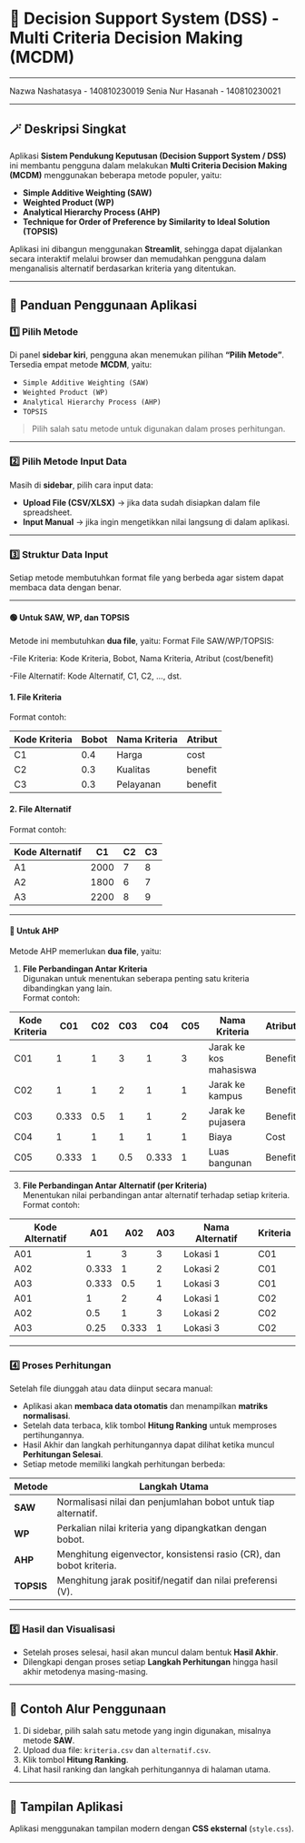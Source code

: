 # 🧠 Decision Support System (DSS) - Multi Criteria Decision Making (MCDM)
---
Nazwa Nashatasya   -   140810230019
Senia Nur Hasanah   -   140810230021

---
## 🪄 Deskripsi Singkat
Aplikasi **Sistem Pendukung Keputusan (Decision Support System / DSS)** ini membantu pengguna dalam melakukan **Multi Criteria Decision Making (MCDM)** menggunakan beberapa metode populer, yaitu:

- **Simple Additive Weighting (SAW)**
- **Weighted Product (WP)**
- **Analytical Hierarchy Process (AHP)**
- **Technique for Order of Preference by Similarity to Ideal Solution (TOPSIS)**

Aplikasi ini dibangun menggunakan **Streamlit**, sehingga dapat dijalankan secara interaktif melalui browser dan memudahkan pengguna dalam menganalisis alternatif berdasarkan kriteria yang ditentukan.

---

## 🧭 Panduan Penggunaan Aplikasi

### 1️⃣ Pilih Metode
Di panel **sidebar kiri**, pengguna akan menemukan pilihan **“Pilih Metode”**.  
Tersedia empat metode **MCDM**, yaitu:

- `Simple Additive Weighting (SAW)`
- `Weighted Product (WP)`
- `Analytical Hierarchy Process (AHP)`
- `TOPSIS`

> Pilih salah satu metode untuk digunakan dalam proses perhitungan.

---

### 2️⃣ Pilih Metode Input Data
Masih di **sidebar**, pilih cara input data:

- **Upload File (CSV/XLSX)** → jika data sudah disiapkan dalam file spreadsheet.  
- **Input Manual** → jika ingin mengetikkan nilai langsung di dalam aplikasi.

---

### 3️⃣ Struktur Data Input
Setiap metode membutuhkan format file yang berbeda agar sistem dapat membaca data dengan benar.

---

#### 🟢 Untuk SAW, WP, dan TOPSIS
Metode ini membutuhkan **dua file**, yaitu:
Format File SAW/WP/TOPSIS:

-File Kriteria: Kode Kriteria, Bobot, Nama Kriteria, Atribut (cost/benefit)

-File Alternatif: Kode Alternatif, C1, C2, ..., dst.


#### 1. File Kriteria
Format contoh:

| Kode Kriteria | Bobot | Nama Kriteria | Atribut |
| -------------- | ------ | -------------- | -------- |
| C1             | 0.4    | Harga          | cost     |
| C2             | 0.3    | Kualitas       | benefit  |
| C3             | 0.3    | Pelayanan      | benefit  |

#### 2. File Alternatif
Format contoh:

| Kode Alternatif | C1   | C2 | C3 |
| ---------------- | ---- | -- | -- |
| A1               | 2000 | 7  | 8  |
| A2               | 1800 | 6  | 7  |
| A3               | 2200 | 8  | 9  |

---

#### 🔵 Untuk AHP
Metode AHP memerlukan **dua file**, yaitu:

1. **File Perbandingan Antar Kriteria**  
   Digunakan untuk menentukan seberapa penting satu kriteria dibandingkan yang lain.  
   Format contoh:
   
| Kode Kriteria | C01   | C02 | C03 | C04   | C05 | Nama Kriteria          | Atribut |
| ------------- | ----- | --- | --- | ----- | --- | ---------------------- | ------- |
| C01           | 1     | 1   | 3   | 1     | 3   | Jarak ke kos mahasiswa | Benefit |
| C02           | 1     | 1   | 2   | 1     | 1   | Jarak ke kampus        | Benefit |
| C03           | 0.333 | 0.5 | 1   | 1     | 2   | Jarak ke pujasera      | Benefit |
| C04           | 1     | 1   | 1   | 1     | 1   | Biaya                  | Cost    |
| C05           | 0.333 | 1   | 0.5 | 0.333 | 1   | Luas bangunan          | Benefit |


3. **File Perbandingan Antar Alternatif (per Kriteria)**  
   Menentukan nilai perbandingan antar alternatif terhadap setiap kriteria.  
   Format contoh:
   
| Kode Alternatif | A01   | A02   | A03 | Nama Alternatif | Kriteria |
| --------------- | ----- | ----- | --- | --------------- | -------- |
| A01             | 1     | 3     | 3   | Lokasi 1        | C01      |
| A02             | 0.333 | 1     | 2   | Lokasi 2        | C01      |
| A03             | 0.333 | 0.5   | 1   | Lokasi 3        | C01      |
| A01             | 1     | 2     | 4   | Lokasi 1        | C02      |
| A02             | 0.5   | 1     | 3   | Lokasi 2        | C02      |
| A03             | 0.25  | 0.333 | 1   | Lokasi 3        | C02      |

---

### 4️⃣ Proses Perhitungan
Setelah file diunggah atau data diinput secara manual:

- Aplikasi akan **membaca data otomatis** dan menampilkan **matriks normalisasi**.
- Setelah data terbaca, klik tombol **Hitung Ranking** untuk memproses pertihungannya.
- Hasil Akhir dan langkah perhitungannya dapat dilihat ketika muncul **Perhitungan Selesai**.
- Setiap metode memiliki langkah perhitungan berbeda:

| Metode | Langkah Utama |
| ------- | -------------- |
| **SAW** | Normalisasi nilai dan penjumlahan bobot untuk tiap alternatif. |
| **WP** | Perkalian nilai kriteria yang dipangkatkan dengan bobot. |
| **AHP** | Menghitung eigenvector, konsistensi rasio (CR), dan bobot kriteria. |
| **TOPSIS** | Menghitung jarak positif/negatif dan nilai preferensi (V). |

---

### 5️⃣ Hasil dan Visualisasi
- Setelah proses selesai, hasil akan muncul dalam bentuk **Hasil Akhir**.
- Dilengkapi dengan proses setiap **Langkah Perhitungan** hingga hasil akhir metodenya masing-masing.
---

## 🧩 Contoh Alur Penggunaan
1. Di sidebar, pilih salah satu metode yang ingin digunakan, misalnya metode **SAW**.
3. Upload dua file: `kriteria.csv` dan `alternatif.csv`.
4. Klik tombol **Hitung Ranking**.
5. Lihat hasil ranking dan langkah perhitungannya di halaman utama.

---

## 🎨 Tampilan Aplikasi
Aplikasi menggunakan tampilan modern dengan **CSS eksternal** (`style.css`).
